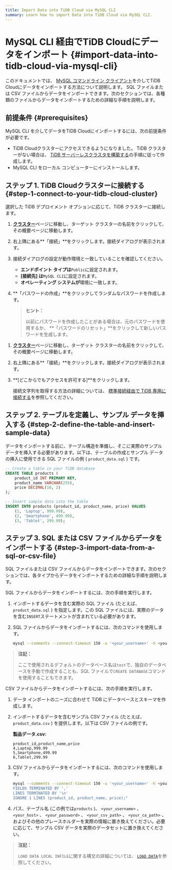 ```yaml
---
title: Import Data into TiDB Cloud via MySQL CLI
summary: Learn how to import Data into TiDB Cloud via MySQL CLI.
---
```


# MySQL CLI 経由でTiDB Cloudにデータをインポート {#import-data-into-tidb-cloud-via-mysql-cli}

このドキュメントでは、 [MySQL コマンドライン クライアント](https://dev.mysql.com/doc/refman/8.0/en/mysql.html)を介してTiDB Cloudにデータをインポートする方法について説明します。 SQL ファイルまたは CSV ファイルからデータをインポートできます。次のセクションでは、各種類のファイルからデータをインポートするための詳細な手順を説明します。

## 前提条件 {#prerequisites}

MySQL CLI を介してデータをTiDB Cloudにインポートするには、次の前提条件が必要です。

-   TiDB Cloudクラスターにアクセスできるようになりました。 TiDB クラスターがない場合は、 [TiDB サーバーレスクラスタを構築する](/develop/dev-guide-build-cluster-in-cloud.md)の手順に従って作成します。
-   MySQL CLI をローカル コンピューターにインストールします。

## ステップ 1. TiDB Cloudクラスターに接続する {#step-1-connect-to-your-tidb-cloud-cluster}

選択した TiDB デプロイメント オプションに応じて、TiDB クラスターに接続します。

<SimpleTab>
<div label="TiDB Serverless">

1.  [**クラスター**](https://tidbcloud.com/console/clusters)ページに移動し、ターゲット クラスターの名前をクリックして、その概要ページに移動します。

2.  右上隅にある**「接続」**をクリックします。接続ダイアログが表示されます。

3.  接続ダイアログの設定が動作環境と一致していることを確認してください。

    -   **エンドポイント タイプは**`Public`に設定されます。
    -   **[接続先] は**`MySQL CLI`に設定されます。
    -   **オペレーティング システムが**環境に一致します。

4.  **「パスワードの作成」**をクリックしてランダムなパスワードを作成します。

    > **ヒント：**
    >
    > 以前にパスワードを作成したことがある場合は、元のパスワードを使用するか、 **「パスワードのリセット」**をクリックして新しいパスワードを生成します。

</div>
<div label="TiDB Dedicated">

1.  [**クラスター**](https://tidbcloud.com/console/clusters)ページに移動し、ターゲット クラスターの名前をクリックして、その概要ページに移動します。

2.  右上隅にある**「接続」**をクリックします。接続ダイアログが表示されます。

3.  **[どこからでもアクセスを許可する]**をクリックします。

    接続文字列を取得する方法の詳細については、 [標準接続経由で TiDB 専用に接続する](/tidb-cloud/connect-via-standard-connection.md)を参照してください。

</div>
</SimpleTab>

## ステップ 2. テーブルを定義し、サンプル データを挿入する {#step-2-define-the-table-and-insert-sample-data}

データをインポートする前に、テーブル構造を準備し、そこに実際のサンプル データを挿入する必要があります。以下は、テーブルの作成とサンプル データの挿入に使用できる SQL ファイルの例 ( `product_data.sql` ) です。

```sql
-- Create a table in your TiDB database
CREATE TABLE products (
    product_id INT PRIMARY KEY,
    product_name VARCHAR(255),
    price DECIMAL(10, 2)
);

-- Insert sample data into the table
INSERT INTO products (product_id, product_name, price) VALUES
    (1, 'Laptop', 999.99),
    (2, 'Smartphone', 499.99),
    (3, 'Tablet', 299.99);
```

## ステップ 3. SQL または CSV ファイルからデータをインポートする {#step-3-import-data-from-a-sql-or-csv-file}

SQL ファイルまたは CSV ファイルからデータをインポートできます。次のセクションでは、各タイプからデータをインポートするための詳細な手順を説明します。

<SimpleTab>
<div label="From an SQL file">

SQL ファイルからデータをインポートするには、次の手順を実行します。

1.  インポートするデータを含む実際の SQL ファイル (たとえば、 `product_data.sql` ) を指定します。この SQL ファイルには、実際のデータを含む`INSERT`ステートメントが含まれている必要があります。

2.  SQL ファイルからデータをインポートするには、次のコマンドを使用します。

    ```bash
    mysql --comments --connect-timeout 150 -u '<your_username>' -h <your_cluster_host> -P 4000 -D test --ssl-mode=VERIFY_IDENTITY --ssl-ca=<your_ca_path> -p <your_password> < product_data.sql
    ```

> **注記：**
>
> ここで使用されるデフォルトのデータベース名は`test`で、独自のデータベースを手動で作成することも、SQL ファイルで`CREATE DATABASE`コマンドを使用することもできます。

</div>
<div label="From a CSV file">

CSV ファイルからデータをインポートするには、次の手順を実行します。

1.  データ インポートのニーズに合わせて TiDB にデータベースとスキーマを作成します。

2.  インポートするデータを含むサンプル CSV ファイル (たとえば、 `product_data.csv` ) を提供します。以下は CSV ファイルの例です。

    **製品データ.csv:**

    ```csv
    product_id,product_name,price
    4,Laptop,999.99
    5,Smartphone,499.99
    6,Tablet,299.99
    ```

3.  CSV ファイルからデータをインポートするには、次のコマンドを使用します。

    ```bash
    mysql --comments --connect-timeout 150 -u '<your_username>' -h <your_host> -P 4000 -D test --ssl-mode=VERIFY_IDENTITY --ssl-ca=<your_ca_path> -p<your_password> -e "LOAD DATA LOCAL INFILE '<your_csv_path>' INTO TABLE products
    FIELDS TERMINATED BY ','
    LINES TERMINATED BY '\n'
    IGNORE 1 LINES (product_id, product_name, price);"
    ```

4.  パス、テーブル名 (この例では`products` )、 `<your_username>` 、 `<your_host>` 、 `<your_password>` 、 `<your_csv_path>` 、 `<your_ca_path>` 、およびその他のプレースホルダーを実際の情報に置き換えてください。必要に応じて、サンプル CSV データを実際のデータセットに置き換えてください。

> **注記：**
>
> `LOAD DATA LOCAL INFILE`に関する構文の詳細については、 [`LOAD DATA`](/sql-statements/sql-statement-load-data.md)を参照してください。

</div>
</SimpleTab>
